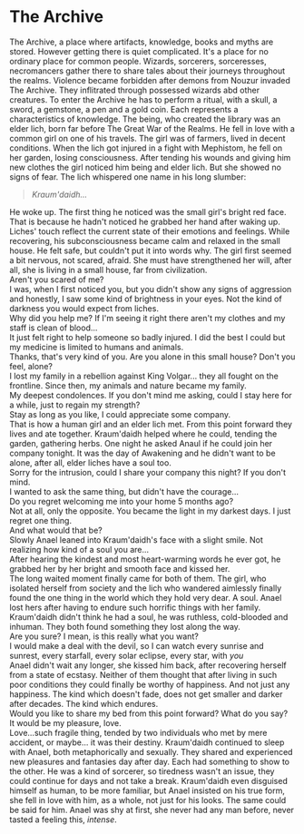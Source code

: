 # The Archive
The Archive, a place where artifacts, knowledge, books and myths are stored. However getting there is quiet complicated. It's a place for no ordinary place for common people. Wizards, sorcerers, sorceresses, necromancers gather there to share tales about their journeys throughout the realms. Violence became forbidden after demons from Nouzur invaded The Archive. They inflitrated through possessed wizards abd other creatures. To enter the Archive he has to perform a ritual, with a skull, a sword, a gemstone, a pen and a gold coin. Each represents a characteristics of knowledge. The being, who created the library was an elder lich, born far before The Great War of the Realms. He fell in love with a common girl on one of his travels. The girl was of farmers, lived in decent conditions. When the lich got injured in a fight with Mephistom, he fell on her garden, losing consciousness. After tending his wounds and giving him new clothes the girl noticed him being and elder lich. But she showed no signs of fear. The lich whispered one name in his long slumber:
>*Kraum'daidh...*

He woke up. The first thing he noticed was the small girl's bright red face. That is because he hadn't noticed he grabbed her hand after waking up. Liches' touch reflect the current state of their emotions and feelings. While recovering, his subconsciousness became calm and relaxed in the small house. He felt safe, but couldn't put it into words why. The girl first seemed a bit nervous, not scared, afraid. She must have strengthened her will, after all, she is living in a small house, far from civilization.<br>
Aren't you scared of me?<br>
I was, when I first noticed you, but you didn't show any signs of aggression and honestly, I saw some kind of brightness in your eyes. Not the kind of darkness you would expect from liches.<br>
Why did you help me? If I'm seeing it right there aren't my clothes and my staff is clean of blood...<br>
It just felt right to help someone so badly injured. I did the best I could but my medicine is limited to humans and animals.<br>
Thanks, that's very kind of you. Are you alone in this small house? Don't you feel, alone?<br>
I lost my family in a rebellion against King Volgar... they all fought on the frontline. Since then, my animals and nature became my family.<br>
My deepest condolences. If you don't mind me asking, could I stay here for a while, just to regain my strength?<br>
Stay as long as you like, I could appreciate some company.<br>
That is how a human girl and an elder lich met. From this point forward they lives and ate together. Kraum'daidh helped where he could, tending the garden, gathering herbs. One night he asked Anaul if he could join her company tonight. It was the day of Awakening and he didn't want to be alone, after all, elder liches have a soul too.<br>
Sorry for the intrusion, could I share your company this night? If you don't mind.<br>
I wanted to ask the same thing, but didn't have the courage...<br>
Do you regret welcoming me into your home 5 months ago?<br>
Not at all, only the opposite. You became the light in my darkest days. I just regret one thing.<br>
And what would that be?<br>
Slowly Anael leaned into Kraum'daidh's face with a slight smile.
Not realizing how kind of a soul you are...<br>
After hearing the kindest and most heart-warming words he ever got, he grabbed her by her bright and smooth face and kissed her.<br>
The long waited moment finally came for both of them. The girl, who isolated herself from society and the lich who wandered aimlessly finally found the one thing in the world which they hold very dear. A soul. Anael lost hers after having to endure such horrific things with her family. Kraum'daidh didn't think he had a soul, he was ruthless, cold-blooded and inhuman. They both found something they lost along the way.<br>
Are you sure? I mean, is this really what you want?<br>
I would make a deal with the devil, so I can watch every sunrise and sunrest, every starfall, every solar eclipse, every star, with *you*<br>
Anael didn't wait any longer, she kissed him back, after recovering herself from a state of ecstasy. Neither of them thought that after living in such poor conditions they could finally be worthy of happiness. And not just any happiness. The kind which doesn't fade, does not get smaller and darker after decades. The kind which endures.<br>
Would you like to share my bed from this point forward? What do you say?<br>
It would be my pleasure, love.<br>
Love...such fragile thing, tended by two individuals who met by mere accident, or maybe... it was their destiny. Kraum'daidh continued to sleep with Anael, both metaphorically and sexually. They shared and experienced new pleasures and fantasies day after day. Each had something to show to the other. He was a kind of sorcerer, so tiredness wasn't an issue, they could continue for days and not take a break. Kraum'daidh even disguised himself as human, to be more familiar, but Anael insisted on his true form, she fell in love with him, as a whole, not just for his looks. The same could be said for him. Anael was shy at first, she never had any man before, never tasted a feeling this, *intense*.
